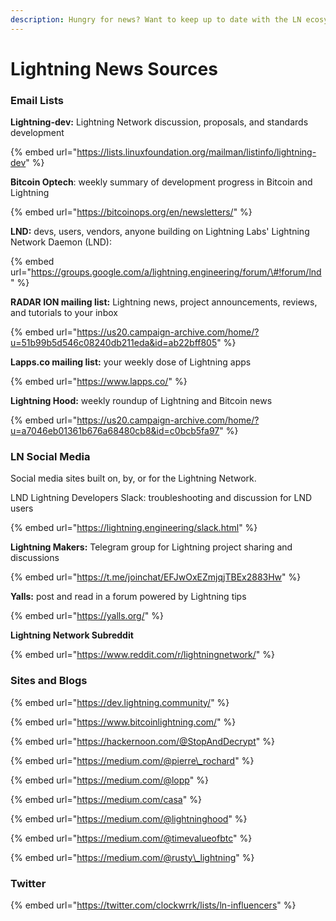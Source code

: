 ```yaml
---
description: Hungry for news? Want to keep up to date with the LN ecosystem?
---
```


# Lightning News Sources

### Email Lists

**Lightning-dev:** Lightning Network discussion, proposals, and standards development

{% embed url="https://lists.linuxfoundation.org/mailman/listinfo/lightning-dev" %}

**Bitcoin Optech**: weekly summary of development progress in Bitcoin and Lightning

{% embed url="https://bitcoinops.org/en/newsletters/" %}

**LND:** devs, users, vendors, anyone building on Lightning Labs' Lightning Network Daemon \(LND\):

{% embed url="https://groups.google.com/a/lightning.engineering/forum/\#!forum/lnd" %}

**RADAR ION mailing list:** Lightning news, project announcements, reviews, and tutorials to your inbox

{% embed url="https://us20.campaign-archive.com/home/?u=51b99b5d546c08240db211eda&id=ab22bff805" %}

**Lapps.co mailing list:** your weekly dose of Lightning apps

{% embed url="https://www.lapps.co/" %}

**Lightning Hood:** weekly roundup of Lightning and Bitcoin news

{% embed url="https://us20.campaign-archive.com/home/?u=a7046eb01361b676a68480cb8&id=c0bcb5fa97" %}





### LN Social Media

Social media sites built on, by, or for the Lightning Network.

LND Lightning Developers Slack: troubleshooting and discussion for LND users

{% embed url="https://lightning.engineering/slack.html" %}

**Lightning Makers:** Telegram group for Lightning project sharing and discussions

{% embed url="https://t.me/joinchat/EFJwOxEZmjqjTBEx2883Hw" %}

**Yalls:** post and read in a forum powered by Lightning tips

{% embed url="https://yalls.org/" %}

**Lightning Network Subreddit**

{% embed url="https://www.reddit.com/r/lightningnetwork/" %}





### Sites and Blogs

{% embed url="https://dev.lightning.community/" %}

{% embed url="https://www.bitcoinlightning.com/" %}

{% embed url="https://hackernoon.com/@StopAndDecrypt" %}

{% embed url="https://medium.com/@pierre\_rochard" %}

{% embed url="https://medium.com/@lopp" %}

{% embed url="https://medium.com/casa" %}

{% embed url="https://medium.com/@lightninghood" %}

{% embed url="https://medium.com/@timevalueofbtc" %}

{% embed url="https://medium.com/@rusty\_lightning" %}





### Twitter

{% embed url="https://twitter.com/clockwrrk/lists/ln-influencers" %}

### 





